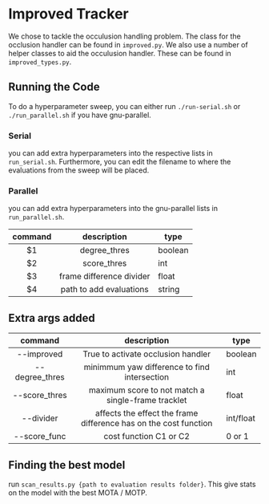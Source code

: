 # Improved Tracker

We chose to tackle the occulusion handling problem. The class for the occlusion handler can be found in `improved.py`. We also use a number of helper classes to aid the occulusion handler. These can be found in `improved_types.py`.

## Running the Code

To do a hyperparameter sweep, you can either run `./run-serial.sh` or `./run_parallel.sh` if you have gnu-parallel.

### Serial

you can add extra hyperparameters into the respective lists in `run_serial.sh`. Furthermore, you can edit the filename to where the evaluations from the sweep will be placed.

### Parallel

you can add extra hyperparameters into the gnu-parallel lists in `run_parallel.sh`.

| command |       description        | type    |
| :-----: | :----------------------: | ------- |
|   $1    |       degree_thres       | boolean |
|   $2    |       score_thres        | int     |
|   $3    | frame difference divider | float   |
|   $4    | path to add evaluations  | string  |

## Extra args added

|    command     |                           description                            | type      |
| :------------: | :--------------------------------------------------------------: | --------- |
|   --improved   |                True to activate occlusion handler                | boolean   |
| --degree_thres |           minimmum yaw difference to find intersection           | int       |
| --score_thres  |        maximum score to not match a single-frame tracklet        | float     |
|   --divider    | affects the effect the frame difference has on the cost function | int/float |
|  --score_func  |                      cost function C1 or C2                      | 0 or 1    |

## Finding the best model

run `scan_results.py {path to evaluation results folder}`. This give stats on the model with the best MOTA / MOTP.
